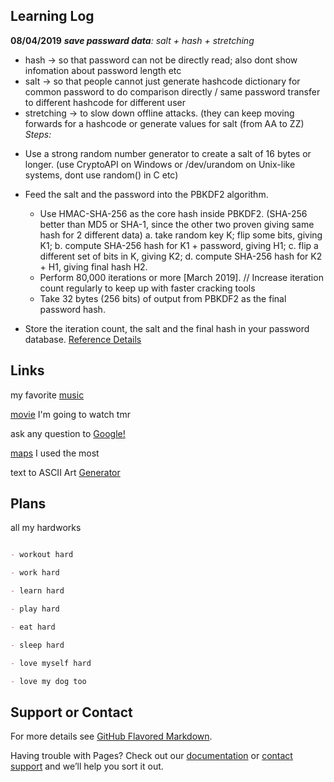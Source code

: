 ## Learning Log

**08/04/2019**
*__save passward data__: salt + hash + stretching*
* hash -> so that password can not be directly read; also dont show infomation about password length etc
* salt -> so that people cannot just generate hashcode dictionary for common password to do comparison directly / same password transfer to different hashcode for different user
* stretching -> to slow down offline attacks. (they can keep moving forwards for a hashcode or generate values for salt (from AA to ZZ)
*Steps:*
- Use a strong random number generator to create a salt of 16 bytes or longer. (use CryptoAPI on Windows or /dev/urandom on Unix-like systems, dont use random() in C etc)

- Feed the salt and the password into the PBKDF2 algorithm.
  * Use HMAC-SHA-256 as the core hash inside PBKDF2. 
  (SHA-256 better than MD5 or SHA-1, since the other two proven giving same hash for 2 different data)
    a. take random key K; flip some bits, giving K1;
    b. compute SHA-256 hash for K1 + password, giving H1;
    c. flip a different set of bits in K, giving K2;
    d. compute SHA-256 hash for K2 + H1, giving final hash H2.  
  * Perform 80,000 iterations or more [March 2019]. // Increase iteration count regularly to keep up with faster cracking tools
  * Take 32 bytes (256 bits) of output from PBKDF2 as the final password hash.
  
- Store the iteration count, the salt and the final hash in your password database.
[Reference Details](https://nakedsecurity.sophos.com/2013/11/20/serious-security-how-to-store-your-users-passwords-safely/)


## Links

my favorite [music](https://open.spotify.com/album/0S0KGZnfBGSIssfF54WSJh)

[movie](https://www.imdb.com/title/tt2283336/) I'm going to watch tmr

ask any question to [Google!](https://www.google.com/)

[maps](https://www.google.com/maps) I used the most

text to ASCII Art [Generator](http://patorjk.com/software/taag/#p=display&f=Graffiti&t=Type%20Something%20)


## Plans

all my hardworks

```markdown

- workout hard

- work hard

- learn hard

- play hard

- eat hard

- sleep hard

- love myself hard

- love my dog too

```



## Support or Contact

For more details see [GitHub Flavored Markdown](https://guides.github.com/features/mastering-markdown/).

Having trouble with Pages? Check out our [documentation](https://help.github.com/categories/github-pages-basics/) or [contact support](https://github.com/contact) and we’ll help you sort it out.
